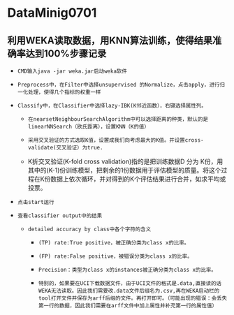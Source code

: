 # DataMinig0701
## 利用WEKA读取数据，用KNN算法训练，使得结果准确率达到100%步骤记录
   -     CMD输入java -jar weka.jar启动weka软件
   -     Preprocess中，在Filter中选择unsupervised 的Normalize，点击apply，进行归一化处理，使得几个指标的权重一样
   -     Classify中，在Classifier中选择lazy-IBK(K邻近函数），右键选择属性列。
        -     在nearsetNeighbourSearchAlgorithm中可以选择距离的种类，默认的是linearNNSearch（欧氏距离），设置KNN（K的值）
        -     采用交叉验证的方式选取K值，设置成我们向考虑最大的K值。并设置cross-validate(交叉验证）为true.
        -    K折交叉验证(K-fold cross validation)指的是把训练数据D 分为 K份，用其中的(K-1)份训练模型，把剩余的1份数据用于评估模型的质量。将这个过程在K份数据上依次循环，并对得到的K个评估结果进行合并，如求平均或投票。
   -     点击start运行
   -     查看classifier output中的结果
        -     detailed accuracy by class中各个字符的含义
             -     (TP) rate:True positive，被正确分类为class x的比率。
             -     (FP) rate:False positive，被错误分类为class x的比率。
             -     Precision：类型为class x的instances被正确分类为class x的比率。
             -     特别的，如果要在UCI下载数据文件，由于UCI文件的格式是.data,直接读的话WEKA无法读取。因此我们需要改.data文件后缀名为.csv,再在WEKA启动栏的tool打开文件并保存为arff后缀的文件。再打开即可。（可能出现的错误：会丢失第一行的数据，因此我们需要在arff文件中加上属性并补充第一行的属性值）
